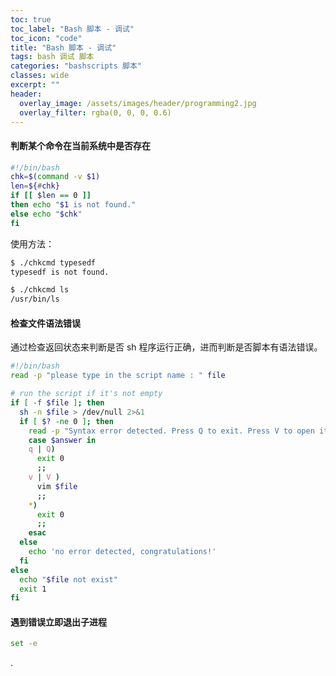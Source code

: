 ```yaml
---
toc: true
toc_label: "Bash 脚本 - 调试"
toc_icon: "code"
title: "Bash 脚本 - 调试"
tags: bash 调试 脚本
categories: "bashscripts 脚本"
classes: wide
excerpt: ""
header:
  overlay_image: /assets/images/header/programming2.jpg
  overlay_filter: rgba(0, 0, 0, 0.6)
---
```









#### 判断某个命令在当前系统中是否存在

```bash
#!/bin/bash
chk=$(command -v $1)
len=${#chk}
if [[ $len == 0 ]]
then echo "$1 is not found."
else echo "$chk"
fi
```

使用方法：

```bash
$ ./chkcmd typesedf
typesedf is not found.

$ ./chkcmd ls
/usr/bin/ls
```






#### 检查文件语法错误

通过检查返回状态来判断是否 sh 程序运行正确，进而判断是否脚本有语法错误。

```bash
#!/bin/bash
read -p "please type in the script name : " file

# run the script if it's not empty
if [ -f $file ]; then
  sh -n $file > /dev/null 2>&1
  if [ $? -ne 0 ]; then
    read -p "Syntax error detected. Press Q to exit. Press V to open it with vim" answer
    case $answer in
    q | Q)
      exit 0
      ;;
    v | V )
      vim $file
      ;;
    *)
      exit 0
      ;;
    esac
  else
    echo 'no error detected, congratulations!'
  fi
else
  echo "$file not exist"
  exit 1
fi
```







#### 遇到错误立即退出子进程

```bash
set -e
```





























.
